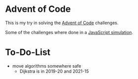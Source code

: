 # Advent of Code

This is my try in solving the [Advent of Code](https://adventofcode.com) challenges.

Some of the challenges where done in a [JavaScript simulation](https://slothsoft.github.io/advent-of-code/).

# To-Do-List

- move algorithms somewhere safe
    - Dijkstra is in 2019-20 and 2021-15

<!-- CALENDAR-TILES -->
